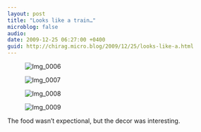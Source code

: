 ```yaml
---
layout: post
title: "Looks like a train…"
microblog: false
audio: 
date: 2009-12-25 06:27:00 +0400
guid: http://chirag.micro.blog/2009/12/25/looks-like-a.html
---
```

<figure><img alt="Img_0006" src="http://www.chirag.biz/uploads/2018/099b4ee586.jpg"></figure><figure><img alt="Img_0007" src="http://www.chirag.biz/uploads/2018/298f8791c3.jpg"></figure><figure><img alt="Img_0008" src="http://www.chirag.biz/uploads/2018/13eb8db8b9.jpg"></figure><figure><img alt="Img_0009" src="http://www.chirag.biz/uploads/2018/9ec7536ce5.jpg"></figure><p>The food wasn’t expectional, but the decor was interesting.</p>
